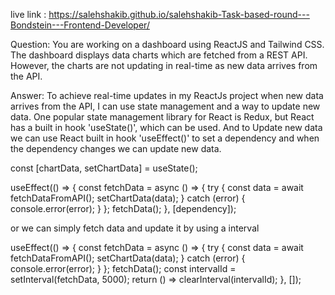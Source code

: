 live link : https://salehshakib.github.io/salehshakib-Task-based-round---Bondstein---Frontend-Developer/


Question: You are working on a dashboard using ReactJS and Tailwind CSS. The dashboard displays data charts which are fetched from a REST API. However, the charts are not updating in real-time as new data arrives from the API.

Answer: To achieve real-time updates in my ReactJs project when new data arrives from the API, I can use state management and a way to update new data. One popular state management library for React is Redux, but React has a built in hook 'useState()', which can be used. And to Update new data we can use React built in hook 'useEffect()' to set a dependency and when the dependency changes we can update new data.


const [chartData, setChartData] = useState(); 

useEffect(() => {
    const fetchData = async () => {
      try {
        const data = await fetchDataFromAPI();
        setChartData(data);
      } catch (error) {
        console.error(error);
      }
    };
    fetchData();
  }, [dependency]);

or we can simply fetch data and update it by using a interval

useEffect(() => {
    const fetchData = async () => {
      try {
        const data = await fetchDataFromAPI();
        setChartData(data);
      } catch (error) {
        console.error(error);
      }
    };
    fetchData();
    const intervalId = setInterval(fetchData, 5000);
    return () => clearInterval(intervalId);
  }, []);



 
